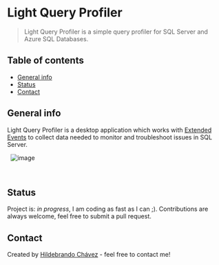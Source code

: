 # Light Query Profiler
> Light Query Profiler is a simple query profiler for SQL Server and Azure SQL Databases.

## Table of contents
* [General info](#general-info)
* [Status](#status)
* [Contact](#contact)

## General info
Light Query Profiler is a desktop application which works with [Extended Events](https://docs.microsoft.com/en-us/sql/relational-databases/extended-events/quick-start-extended-events-in-sql-server?view=sql-server-ver16) to collect data needed to monitor and troubleshoot issues in SQL Server.

&nbsp;
![image](https://github.com/user-attachments/assets/c5ec455f-1dd1-430a-b681-ae79b34e8a11)

&nbsp;

## Status
Project is: _in progress_, I am coding as fast as I can ;). Contributions are always welcome, feel free to submit a pull request.

## Contact
Created by [Hildebrando Chávez](mailto:brandochn@gmail.com) - feel free to contact me!
